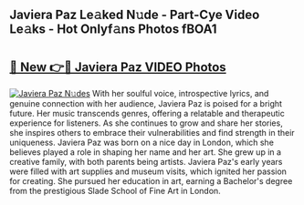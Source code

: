 ## Javiera Paz Le𝚊ked N𝚞de - Part-Cye Video Le𝚊ks - Hot Onlyf𝚊ns Photos fBOA1

# <h2><a href="http://ab53693.deff.icu/?id=Javiera+Paz">🔗 New 👉🔴 Javiera Paz VIDEO Photos</a></h2>

[![Javiera Paz N𝚞des](https://i.imgur.com/rIISA9y.gif)](http://ab53693.deff.icu/?id=Javiera+Paz)
With her soulful voice, introspective lyrics, and genuine connection with her audience, Javiera Paz is poised for a bright future. Her music transcends genres, offering a relatable and therapeutic experience for listeners. As she continues to grow and share her stories, she inspires others to embrace their vulnerabilities and find strength in their uniqueness. Javiera Paz was born on a nice day in London, which she believes played a role in shaping her name and her art. She grew up in a creative family, with both parents being artists. Javiera Paz's early years were filled with art supplies and museum visits, which ignited her passion for creating. She pursued her education in art, earning a Bachelor's degree from the prestigious Slade School of Fine Art in London.
